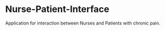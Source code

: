 # Nurse-Patient-Interface
Application for interaction between Nurses and Patients with chronic pain.
